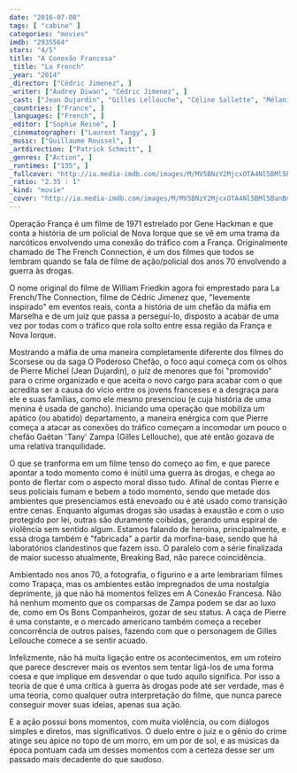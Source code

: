 ```yaml
---
date: "2016-07-08"
tags: [ "cabine" ]
categories: "movies"
imdb: "2935564"
stars: "4/5"
title: "A Conexão Francesa"
_title: "La French"
_year: "2014"
_director: ["Cédric Jimenez", ]
_writer: ["Audrey Diwan", "Cédric Jimenez", ]
_cast: ["Jean Dujardin", "Gilles Lellouche", "Céline Sallette", "Mélanie Doutey", "Benoît Magimel", "Guillaume Gouix", "Bruno Todeschini", "Féodor Atkine", "Moussa Maaskri", ]
_countries: ["France", ]
_languages: ["French", ]
_editor: ["Sophie Reine", ]
_cinematographer: ["Laurent Tangy", ]
_music: ["Guillaume Roussel", ]
_artdirection: ["Patrick Schmitt", ]
_genres: ["Action", ]
_runtimes: ["135", ]
_fullcover: "http://ia.media-imdb.com/images/M/MV5BNzY2MjcxOTA4Nl5BMl5BanBnXkFtZTgwNjAwOTYwNTE@.jpg"
_ratio: "2.35 : 1"
_kind: "movie"
_cover: "http://ia.media-imdb.com/images/M/MV5BNzY2MjcxOTA4Nl5BMl5BanBnXkFtZTgwNjAwOTYwNTE@._V1._SX95_SY140_.jpg"
---
```

Operação França é um filme de 1971 estrelado por Gene Hackman e que conta a história de um policial de Nova Iorque que se vê em uma trama da narcóticos envolvendo uma conexão do tráfico com a França. Originalmente chamado de The French Connection, é um dos filmes que todos se lembram quando se fala de filme de ação/policial dos anos 70 envolvendo a guerra às drogas.

O nome original do filme de William Friedkin agora foi emprestado para La French/The Connection, filme de Cédric Jimenez que, "levemente inspirado" em eventos reais, conta a história de um chefão da máfia em Marselha e de um juiz que passa a persegui-lo, disposto a acabar de uma vez por todas com o tráfico que rola solto entre essa região da França e Nova Iorque.

Mostrando a máfia de uma maneira completamente diferente dos filmes do Scorsese ou da saga O Poderoso Chefão, o foco aqui começa com os olhos de Pierre Michel (Jean Dujardin), o juiz de menores que foi "promovido" para o crime organizado e que aceita o novo cargo para acabar com o que acredita ser a causa do vício entre os jovens franceses e a desgraça para ele e suas famílias, como ele mesmo presenciou (e cuja história de uma menina é usada de gancho). Iniciando uma operação que mobiliza um apático (ou abatido) departamento, a maneira enérgica com que Pierre começa a atacar as conexões do tráfico começam a incomodar um pouco o chefão Gaëtan 'Tany' Zampa (Gilles Lellouche), que até então gozava de uma relativa tranquilidade.

O que se tranforma em um filme tenso do começo ao fim, e que parece apontar a todo momento como é inútil uma guerra às drogas, e chega ao ponto de flertar com o aspecto moral disso tudo. Afinal de contas Pierre e seus policiais fumam e bebem a todo momento, sendo que metade dos ambientes que presenciamos está enevoado ou é até usado como transição entre cenas. Enquanto algumas drogas são usadas à exaustão e com o uso protegido por lei, outras são duramente coibidas, gerando uma espiral de violência sem sentido algum. Estamos falando de heroína, principalmente, e essa droga também é "fabricada" a partir da morfina-base, sendo que há laboratórios clandestinos que fazem isso. O paralelo com a série finalizada de maior sucesso atualmente, Breaking Bad, não parece coincidência.

Ambientado nos anos 70, a fotografia, o figurino e a arte lembrariam filmes como Trapaça, mas os ambientes estão impregnados de uma nostalgia deprimente, já que não há momentos felizes em A Conexão Francesa. Não há nenhum momento que os comparsas de Zampa podem se dar ao luxo de, como em Os Bons Companheiros, gozar de seu status. A caça de Pierre é uma constante, e o mercado americano também começa a receber concorrência de outros países, fazendo com que o personagem de Gilles Lellouche comece a se sentir acuado.

Infelizmente, não há muita ligação entre os acontecimentos, em um roteiro que parece descrever mais os eventos sem tentar ligá-los de uma forma coesa e que implique em desvendar o que tudo aquilo significa. Por isso a teoria de que é uma crítica à guerra às drogas pode até ser verdade, mas é uma teoria, como qualquer outra interpretação do filme, que nunca parece conseguir mover suas ideias, apenas sua ação.

E a ação possui bons momentos, com muita violência, ou com diálogos simples e diretos, mas significativos. O duelo entre o juiz e o gênio do crime atinge seu ápice no topo de um morro, em um por de sol, e as músicas da época pontuam cada um desses momentos com a certeza desse ser um passado mais decadente do que saudoso.
